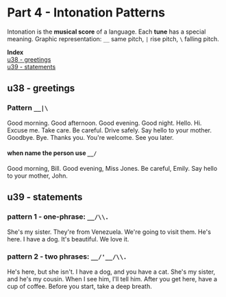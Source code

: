 # Part 4 - Intonation Patterns
Intonation is the **musical score** of a language. 
Each **tune** has a special meaning. Graphic representation: `__` same pitch, `|` rise pitch, `\` falling pitch.

**Index**  
[u38 - greetings](#u38---greetings)  
[u39 - statements](#u39---statements)  

## u38 - greetings
### Pattern `__|\`
Good morning. Good afternoon. Good evening. Good night. Hello. Hi. Excuse me. Take care. Be careful. Drive safely. Say hello to your mother. Goodbye. Bye. Thanks you. You're welcome. See you later.

#### when name the person use `__/`
Good morning, Bill. Good evening, Miss Jones. Be careful, Emily. Say hello to your mother, John.

## u39 - statements
### pattern 1 - one-phrase: `__/\\.`
She's my sister. They're from Venezuela. We're going to visit them. He's here. I have a dog. It's beautiful. We love it.

### pattern 2 - two phrases: `__/'__/\\.`
He's here, but she isn't. I have a dog, and you have a cat. She's my sister, and he's my cousin. When I see him, I'll tell him. After you get here, have a cup of coffee. Before you start, take a deep breath.
